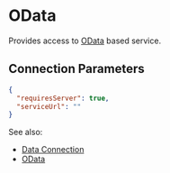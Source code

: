 <!-- TITLE: OData -->
<!-- SUBTITLE: -->

# OData

Provides access to [OData](https://www.odata.org/) based service. 

## Connection Parameters

```json
{
  "requiresServer": true,
  "serviceUrl": ""
}
``` 

See also:

  * [Data Connection](../data-connection.md)
  * [OData](https://www.odata.org/)
